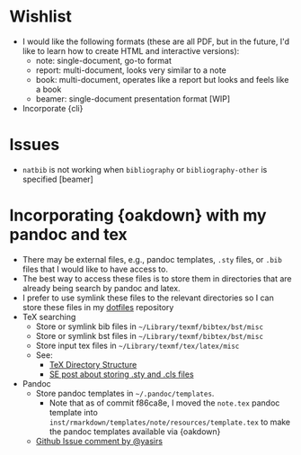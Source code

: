 # Wishlist

- I would like the following formats (these are all PDF, but in the future, I'd like to learn how to create HTML and interactive versions):
  - note: single-document, go-to format
  - report: multi-document, looks very similar to a note
  - book: multi-document, operates like a report but looks and feels like a book
  - beamer: single-document presentation format [WIP]
- Incorporate {cli}

# Issues

- `natbib` is not working when `bibliography` or `bibliography-other` is specified [beamer]

# Incorporating {oakdown} with my pandoc and tex

- There may be external files, e.g., pandoc templates, `.sty` files, or `.bib` files that I would like to have access to.
- The best way to access these files is to store them in directories that are already being search by pandoc and latex.
- I prefer to use symlink these files to the relevant directories so I can store these files in my [dotfiles](https://github.com/omkarakatta/dotfiles) repository
- TeX searching
  - Store or symlink bib files in `~/Library/texmf/bibtex/bst/misc`
  - Store or symlink bst files in `~/Library/texmf/bibtex/bst/misc`
  - Store input tex files in `~/Library/texmf/tex/latex/misc`
  - See:
    - [TeX Directory Structure](http://tug.org/tds/tds.html#Local-additions)
    - [SE post about storing .sty and .cls files](https://tex.stackexchange.com/questions/1137/where-do-i-place-my-own-sty-or-cls-files-to-make-them-available-to-all-my-te)
- Pandoc 
  - Store pandoc templates in `~/.pandoc/templates`.
    - Note that as of commit f86ca8e, I moved the `note.tex` pandoc template into `inst/rmarkdown/templates/note/resources/template.tex` to make the pandoc templates available via {oakdown}
  - [Github Issue comment by @yasirs](https://github.com/rstudio/bookdown/issues/362#issuecomment-286327374)
